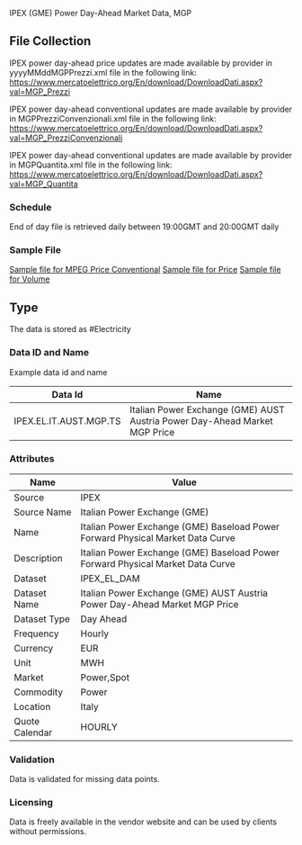 IPEX (GME) Power Day-Ahead Market Data, MGP

## File Collection

IPEX power day-ahead price updates are made available by provider in yyyyMMddMGPPrezzi.xml file in the following link: https://www.mercatoelettrico.org/En/download/DownloadDati.aspx?val=MGP_Prezzi

IPEX power day-ahead conventional updates are made available by provider in MGPPrezziConvenzionali.xml file in the following link: https://www.mercatoelettrico.org/En/download/DownloadDati.aspx?val=MGP_PrezziConvenzionali

IPEX power day-ahead conventional updates are made available by provider in MGPQuantita.xml file in the following link: https://www.mercatoelettrico.org/En/download/DownloadDati.aspx?val=MGP_Quantita


### Schedule

End of day file is retrieved daily between 19:00GMT and 20:00GMT daily

### Sample File

[Sample file for MPEG Price Conventional](pathname://../../static/file-samples/20210922MGPPrezziConvenzionali.xml)
[Sample file for Price](pathname://../../static/file-samples/20210830MGPPrezzi.xml)
[Sample file for Volume](pathname://../../static/file-samples/20210902MGPQuantita.xml)

## Type

The data is stored as #Electricity

### Data ID and Name

Example data id and name

|**Data Id**|**Name**|
|-|-|
|IPEX.EL.IT.AUST.MGP.TS|Italian Power Exchange (GME) AUST Austria Power Day-Ahead Market MGP Price|


### Attributes

|Name|Value|
|-|-|
|Source|IPEX|
|Source Name|Italian Power Exchange (GME)|
|Name|Italian Power Exchange (GME) Baseload Power Forward Physical Market Data Curve|
|Description|Italian Power Exchange (GME) Baseload Power Forward Physical Market Data Curve|
|Dataset|IPEX_EL_DAM|
|Dataset Name|Italian Power Exchange (GME) AUST Austria Power Day-Ahead Market MGP Price|
|Dataset Type|Day Ahead|
|Frequency|Hourly|
|Currency|EUR|
|Unit|MWH|
|Market|Power,Spot|
|Commodity|Power|
|Location|Italy|
|Quote Calendar|HOURLY|

### Validation

Data is validated for missing data points.

### Licensing

Data is freely available in the vendor website and can be used by clients without permissions.



